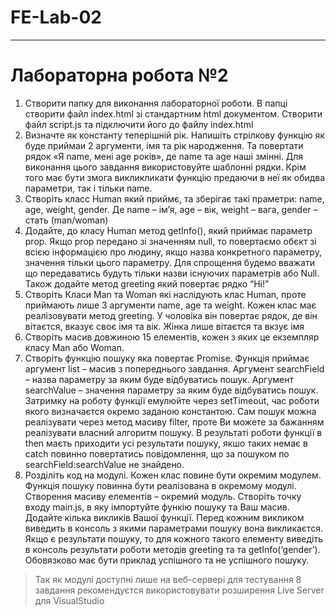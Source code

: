 # FE-Lab-02

---
# Лабораторна робота №2
1. Створити папку для виконання лабораторної роботи. В папці створити файл index.html зі стандартним html документом. Створити файл script.js та підключити його до файлу index.html
2. Визначте як константу теперішній рік. Напишіть стрілкову функцію як буде приймаи 2 аргументи, імя та рік народження. Та повертати рядок «Я name, мені age років», де name та age наші змінні. Для виконання цього завдання використовуйте шаблонні рядки. Крім того має бути змога викликликати функцію предаючи в неї як обидва параметри, так і тільки name.
3. Створіть класс Human який приймє, та зберігає такі праметри: name, age, weight, gender. Де name – ім’я, age – вік, weight – вага, gender – стать (man/woman)
4. Додайте, до класу Human метод getInfo(), який приймає параметр prop. Якщо prop передано зі значенням null, то повертаємо обєкт зі всією інформацією про людину, якщо назва конкретного параметру, значення тільки цього параметру. Для спрощення будемо вважати що передаватись будуть тільки назви існуючих параметрів або Null. Також додайте метод greeting який повертає рядко “Hi!”
5. Створіть Класи Man та Woman які наслідують клас Human, проте приймають лише 3 аргументи name, age та weight. Кожен клас має реалізовувати метод greeting. У чоловіка він повертає рядок, де він вітаєтся, вказує своє імя та вік. Жінка лише вітаєтся та вкзує імя
6. Створіть масив довжиною 15 елементів, кожен з яких це екземпляр класу Man або Woman.
7. Створіть функцію пошуку яка повертає Promise. Функція приймає аргумент list – масив з попереднього завдання. Aргумент searchField – назва параметру за яким буде відбуватись пошук. Аргумент searchValue – значення параметру за яким буде відбуватись пошук. Затримку на роботу функції емулюйте через setTimeout, час роботи якого визначаєтся окремо заданою константою. Сам пошук можна реалізувати через метод масиву filter, проте Ви можете за бажанням реалізувати власний алгоритм пошуку. В результаті роботи функції в then маєть приходити усі результати пошуку, якшо таких немає в catch повинно повертатись повідомлення, що за пошуком по searchField:searchValue не знайдено.
8. Розділіть код на модулі. Кожен клас повине бути окремим модулем. Функція пошуку повинна бути реалізована в окремому модулі. Створення масиву елементів – окремий модуль. Створіть точку входу main.js, в яку імпортуйте функію пошуку та Ваш масив. Додайте кілька викликів Вашої функції. Перед кожним викликом виведить в консоль з якими параметрами пошуку вона викликаєтся. Якщо є результати пошуку, то для кожного такого елементу виведіть в консоль результати роботи методів greeting та та getInfo(‘gender’). Обовязково має бути приклад успішного та не успішного пошуку.
> Так як модулі доступні лише на веб-сервері для тестування 8 завдання рекомендуєтся використовувати розширення Live Server для VisualStudio